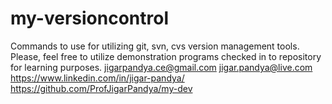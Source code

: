 # my-versioncontrol
Commands to use for utilizing git, svn, cvs version management tools.
Please, feel free to utilize demonstration programs checked in to repository for learning purposes.
jigarpandya.ce@gmail.com
jigar.pandya@live.com
https://www.linkedin.com/in/jigar-pandya/
https://github.com/ProfJigarPandya/my-dev
